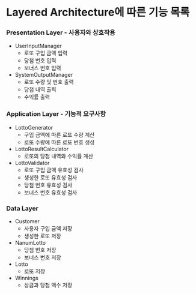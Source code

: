# Layered Architecture에 따른 기능 목록

### Presentation Layer - 사용자와 상호작용

- UserInputManager
  - 로또 구입 금액 입력
  - 당첨 번호 입력
  - 보너스 번호 입력
- SystemOutputManager
  - 로또 수량 및 번호 출력
  - 당첨 내역 출력
  - 수익률 출력

### Application Layer - 기능적 요구사항

- LottoGenerator
  - 구입 금액에 따른 로또 수량 계산
  - 로또 수량에 따른 로또 번호 생성
- LottoResultCalculator
  - 로또의 당첨 내역와 수익률 계산
- LottoValidator
    - 로또 구입 금액 유효성 검사
    - 생성한 로또 유효성 검사
    - 당첨 번호 유효성 검사
    - 보너스 번호 유효성 검사

### Data Layer
- Customer
  - 사용자 구입 금액 저장
  - 생성한 로또 저장
- NanumLotto
  - 당첨 번호 저장
  - 보너스 번호 저장
- Lotto
  - 로또 저장
- Winnings
  - 상금과 당첨 액수 저장